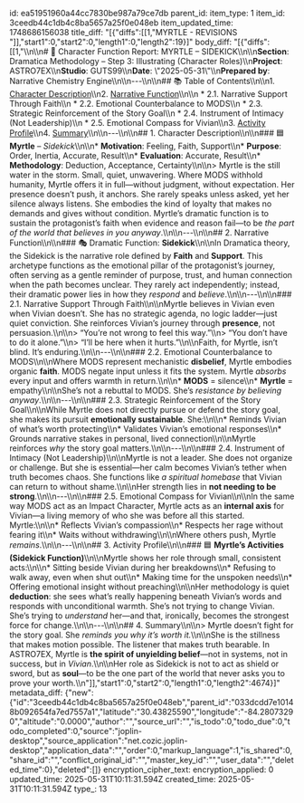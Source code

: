 id: ea51951960a44cc7830be987a79ce7db
parent_id: 
item_type: 1
item_id: 3ceedb44c1db4c8ba5657a25f0e048eb
item_updated_time: 1748686156038
title_diff: "[{\"diffs\":[[1,\"MYRTLE - REVISIONS \"]],\"start1\":0,\"start2\":0,\"length1\":0,\"length2\":19}]"
body_diff: "[{\"diffs\":[[1,\"\\\n\\\n# 📘 Character Function Report: MYRTLE – SIDEKICK\\\n\\\n**Section**: Dramatica Methodology – Step 3: Illustrating (Character Roles)\\\n**Project**: ASTRO7EX\\\n**Studio**: GUTS99\\\n**Date**: \\\"2025-05-31\\\"\\\n**Prepared by**: Narrative Chemistry Engine\\\n\\\n---\\\n\\\n## 📚 Table of Contents\\\n\\\n1. [Character Description](#1-character-description)\\\n2. [Narrative Function](#2-narrative-function)\\\n\\\n   * 2.1. Narrative Support Through Faith\\\n   * 2.2. Emotional Counterbalance to MODS\\\n   * 2.3. Strategic Reinforcement of the Story Goal\\\n   * 2.4. Instrument of Intimacy (Not Leadership)\\\n   * 2.5. Emotional Compass for Vivian\\\n3. [Activity Profile](#3-activity-profile)\\\n4. [Summary](#4-summary)\\\n\\\n---\\\n\\\n## 1. Character Description\\\n\\\n### 🟦 **Myrtle** – *Sidekick*\\\n\\\n* **Motivation**: Feeling, Faith, Support\\\n* **Purpose**: Order, Inertia, Accurate, Result\\\n* **Evaluation**: Accurate, Result\\\n* **Methodology**: Deduction, Acceptance, Certainty\\\n\\\n> Myrtle is the still water in the storm. Small, quiet, unwavering. Where MODS withhold humanity, Myrtle offers it in full—without judgment, without expectation. Her presence doesn’t push, it anchors. She rarely speaks unless asked, yet her silence always listens. She embodies the kind of loyalty that makes no demands and gives without condition. Myrtle’s dramatic function is to sustain the protagonist’s faith when evidence and reason fail—to be *the part of the world that believes in you anyway*.\\\n\\\n---\\\n\\\n## 2. Narrative Function\\\n\\\n### 🎭 Dramatic Function: **Sidekick**\\\n\\\nIn Dramatica theory, the Sidekick is the narrative role defined by **Faith** and **Support**. This archetype functions as the emotional pillar of the protagonist’s journey, often serving as a gentle reminder of purpose, trust, and human connection when the path becomes unclear. They rarely act independently; instead, their dramatic power lies in how they *respond* and *believe*.\\\n\\\n---\\\n\\\n### 2.1. Narrative Support Through Faith\\\n\\\nMyrtle believes in Vivian even when Vivian doesn’t. She has no strategic agenda, no logic ladder—just quiet conviction. She reinforces Vivian’s journey through **presence**, not persuasion.\\\n\\\n> “You’re not wrong to feel this way.”\\\n> “You don’t have to do it alone.”\\\n> “I’ll be here when it hurts.”\\\n\\\nFaith, for Myrtle, isn’t blind. It’s enduring.\\\n\\\n---\\\n\\\n### 2.2. Emotional Counterbalance to MODS\\\n\\\nWhere MODS represent mechanistic **disbelief**, Myrtle embodies organic **faith**. MODS negate input unless it fits the system. Myrtle *absorbs* every input and offers warmth in return.\\\n\\\n* **MODS** = silence\\\n* **Myrtle** = empathy\\\n\\\nShe’s not a rebuttal to MODS. She’s *resistance by believing anyway*.\\\n\\\n---\\\n\\\n### 2.3. Strategic Reinforcement of the Story Goal\\\n\\\nWhile Myrtle does not directly pursue or defend the story goal, she makes its pursuit **emotionally sustainable**. She:\\\n\\\n* Reminds Vivian of what’s worth protecting\\\n* Validates Vivian’s emotional responses\\\n* Grounds narrative stakes in personal, lived connection\\\n\\\nMyrtle reinforces *why* the story goal matters.\\\n\\\n---\\\n\\\n### 2.4. Instrument of Intimacy (Not Leadership)\\\n\\\nMyrtle is not a leader. She does not organize or challenge. But she is essential—her calm becomes Vivian’s tether when truth becomes chaos. She functions like *a spiritual homebase* that Vivian can return to without shame.\\\n\\\nHer strength lies in **not needing to be strong**.\\\n\\\n---\\\n\\\n### 2.5. Emotional Compass for Vivian\\\n\\\nIn the same way MODS act as an Impact Character, Myrtle acts as an **internal axis** for Vivian—a living memory of who she was before all this started. Myrtle:\\\n\\\n* Reflects Vivian’s compassion\\\n* Respects her rage without fearing it\\\n* Waits without withdrawing\\\n\\\nWhere others push, Myrtle *remains*.\\\n\\\n---\\\n\\\n## 3. Activity Profile\\\n\\\n### 🟦 **Myrtle’s Activities (Sidekick Function)**\\\n\\\nMyrtle shows her role through small, consistent acts:\\\n\\\n* Sitting beside Vivian during her breakdowns\\\n* Refusing to walk away, even when shut out\\\n* Making time for the unspoken needs\\\n* Offering emotional insight without preaching\\\n\\\nHer methodology is quiet **deduction**: she sees what’s really happening beneath Vivian’s words and responds with unconditional warmth. She’s not trying to change Vivian. She’s trying to *understand* her—and that, ironically, becomes the strongest force for change.\\\n\\\n---\\\n\\\n## 4. Summary\\\n\\\n> Myrtle doesn’t fight for the story goal. She *reminds you why it’s worth it.*\\\n\\\nShe is the stillness that makes motion possible. The listener that makes truth bearable. In ASTRO7EX, Myrtle is **the spirit of unyielding belief**—not in systems, not in success, but in *Vivian*.\\\n\\\nHer role as Sidekick is not to act as shield or sword, but as **soul**—to be the one part of the world that never asks you to prove your worth.\\\n\"]],\"start1\":0,\"start2\":0,\"length1\":0,\"length2\":4674}]"
metadata_diff: {"new":{"id":"3ceedb44c1db4c8ba5657a25f0e048eb","parent_id":"033dcdd7e10148b092654fa7ed7557a1","latitude":"30.43825590","longitude":"-84.28073290","altitude":"0.0000","author":"","source_url":"","is_todo":0,"todo_due":0,"todo_completed":0,"source":"joplin-desktop","source_application":"net.cozic.joplin-desktop","application_data":"","order":0,"markup_language":1,"is_shared":0,"share_id":"","conflict_original_id":"","master_key_id":"","user_data":"","deleted_time":0},"deleted":[]}
encryption_cipher_text: 
encryption_applied: 0
updated_time: 2025-05-31T10:11:31.594Z
created_time: 2025-05-31T10:11:31.594Z
type_: 13